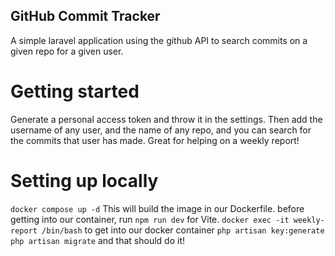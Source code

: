 ## GitHub Commit Tracker
A simple laravel application using the github API to search commits on a given repo for a given user.

# Getting started
Generate a personal access token and throw it in the settings. Then add the username of any user, and the name of any repo, and you can search for the commits that user has made. Great for helping on a weekly report!

# Setting up locally
`docker compose up -d`
This will build the image in our Dockerfile.
before getting into our container, run `npm run dev` for Vite.
`docker exec -it weekly-report /bin/bash` to get into our docker container
`php artisan key:generate`
`php artisan migrate`
and that should do it!